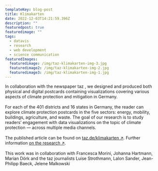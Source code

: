 ```yaml
---
templateKey: blog-post
title: Klimakarten
date: 2022-12-03T14:21:59.396Z
description: ""
featuredpost: true
featuredimage: ""
tags:
  - datavis
  - research
  - web development
  - science communication
featuredImages:
  featuredimage: /img/taz-klimakarten-img-3.jpg
  featuredimage2: /img/taz-klimakarten-img-2.jpg
  featuredimage3: /img/taz-klimakarten-img-1.jpg
---
```

In collaboration with the newspaper taz , we designed and produced both physical and digital postcards containing visualizations covering various aspects of climate protection and mitigation in Germany.\
\
For each of the 401 districts and 16 states in Germany, the reader can explore climate protection postcards in the five sectors: energy, mobility, buildings, agriculture, and waste. The goal of our research is to study readers’ engagement with data visualizations on the topic of climate protection — across multiple media channels.\
\
T﻿he published article  can be found on [taz.de/klimakarten ↗](https://taz.de/klimakarten). Further information [on the research ↗](https://uclab.fh-potsdam.de/projects/klimakarten/).\
\
This work was in collaboration with Francesca Morini, Johanna Hartmann, Marian Dörk and the taz journalists Luise Strothmann, Lalon Sander, Jean-Philipp Baeck, Jelene Malkowski